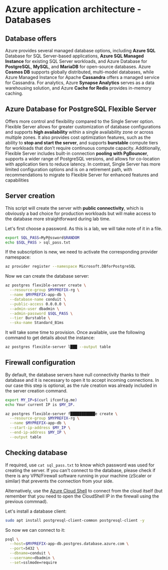 # Azure application architecture - Databases

## Database offers

Azure provides several managed database options, including **Azure SQL** Database for SQL Server-based applications, **Azure SQL Managed Instance** for existing SQL Server workloads, and Azure Database for **PostgreSQL**, **MySQL**, and **MariaDB** for open-source databases. Azure **Cosmos DB** supports globally distributed, multi-model databases, while Azure Managed Instance for Apache **Cassandra** offers a managed service for Cassandra. For analytics, Azure **Synapse Analytics** serves as a data warehousing solution, and Azure **Cache for Redis** provides in-memory caching.


## Azure Database for PostgreSQL Flexible Server

Offers more control and flexibility compared to the Single Server option. Flexible Server allows for greater customization of database configurations and supports **high availability** within a single availability zone or across multiple zones. It also provides cost optimization features, such as the ability to **stop and start the server**, and supports **burstable** compute tiers for workloads that don't require continuous compute capacity. Additionally, Flexible Server includes built-in connection **pooling with PgBouncer**, supports a wider range of PostgreSQL versions, and allows for co-location with application tiers to reduce latency. In contrast, Single Server has more limited configuration options and is on a retirement path, with recommendations to migrate to Flexible Server for enhanced features and capabilities

## Server creation

This script will create the server with **public connectivity**, which is obviously a bad choice for production workloads but will make access to the database more straightforward during lab time.

Let's first choose a password. As this is a lab, we will take note of it in a file.

```bash
export SQL_PASS=MyP@ssword$RANDOM
echo $SQL_PASS > sql_pass.txt
```

If the subscription is new, we need to activate the corresponding provider namespace:

```bash
az provider register --namespace Microsoft.DBforPostgreSQL
```

Now we can create the database server:

```bash
az postgres flexible-server create \
  --resource-group $MYPREFIX-rg \
  --name $MYPREFIX-app-db \
  --database-name conduit \
  --public-access 0.0.0.0 \
  --admin-user dbadmin \
  --admin-password $SQL_PASS \
  --tier Burstable \
  --sku-name Standard_B1ms 
```

It will take some time to provision. Once available, use the following command to get
details about the instance:

```bash
az postgres flexible-server l███ --output table  
```

## Firewall configuration

By default, the database servers have null connectivity thanks to their database and it is
necessary to open it to accept incoming connections. In our case
this step is optional, as the rule creation was already included in the server creation command.

```bash
export MY_IP=$(curl ifconfig.me)
echo Your current IP is $MY_IP.

az postgres flexible-server f███████████e create \
  --resource-group $MYPREFIX-rg \
  --name $MYPREFIX-app-db \
  --start-ip-address $MY_IP \
  --end-ip-address $MY_IP \
  --output table
```

## Checking database

If required, use `cat sql_pass.txt` to know which password was used for creating the server.
If you can't connect to the database, please check if there is any VPN/Firewall software running in your
machine (zScaler or similar) that prevents the connection from your side.

Alternatively, use the [Azure Cloud Shell](https://portal.azure.com/#cloudshell/) to connect from the
cloud itself (but remember that you need to open the CloudShell IP in the firewall using the previous
commnad).

Let's install a database client:

```bash
sudo apt install postgresql-client-common postgresql-client -y
```

So now we can connect to it:

```bash
psql \
  --host=$MYPREFIX-app-db.postgres.database.azure.com \
  --port=5432 \
  --dbname=conduit \
  --username=dbadmin \
  --set=sslmode=require
```
